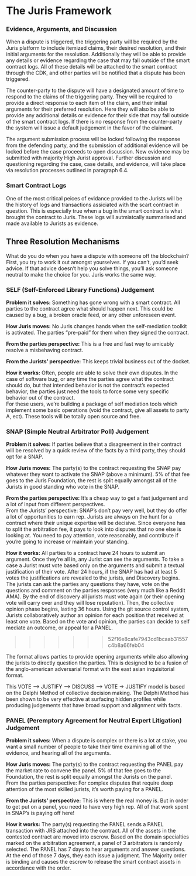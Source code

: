 # The Juris Framework

### Evidence, Arguments, and Discussion

When a dispute is triggered, the triggering party will be required by the Juris platform to include itemized claims, their desired resolution, and their initial arguments for the resolution. Additionally they will be able to provide any details or evidence regarding the case that may fall outside of the smart contract logs. All of these details will be attached to the smart contract through the CDK, and other parties will be notified that a dispute has been triggered.

The counter-party to the dispute will have a designated amount of time to respond to the claims of the triggering party. They will be required to provide a direct response to each item of the claim, and their initial arguments for their preferred resolution. Here they will also be able to provide any additional details or evidence for their side that may fall outside of the smart contract logs. If there is no response from the counter-party the system will issue a default judgement in the favor of the claimant.

The argument submission process will be locked following the response from the defending party, and the submission of additional evidence will be locked before the case proceeds to open discussion. New evidence may be submitted with majority High Jurist approval. Further discussion and questioning regarding the case, case details, and evidence, will take place via resolution processes outlined in paragraph 6.4.

### Smart Contract Logs

One of the most critical peices of evidance provided to the Jurists will be the history of logs and transactions assiciated with the scart contract in question. This is especially true when a bug in the smart contract is what brought the contract to Juris. These logs will autmiatcally summarised and made available to Jurists as evidence.

## Three Resolution Mechanisms

What do you do when you have a dispute with someone off the blockchain? First, you try to work it out amongst yourselves. If you can’t, you’d seek advice. If that advice doesn’t help you solve things, you’ll ask someone neutral to make the choice for you. Juris works the same way.

### SELF \(Self-Enforced Library Functions\) Judgement

**Problem it solves:** Something has gone wrong with a smart contract. All parties to the contract agree what should happen next. This could be caused by a bug, a broken oracle feed, or any other unforeseen event.

  
**How Juris moves:** No Juris changes hands when the self-mediation toolkit is activated. The parties “pre-paid” for them when they signed the contract.

  
**From the parties perspective:** This is a free and fast way to amicably resolve a misbehaving contract.

  
**From the Jurists’ perspective:** This keeps trivial business out of the docket.


**How it works:** Often, people are able to solve their own disputes. In the case of software bug, or any time the parties agree what the contract should do, but that intended behavior is not the contract’s expected behavior, the parties just need the tools to force some very specific behavior out of the contract.  
For these users, we’re building a package of self mediation tools which implement some basic operations \(void the contract, give all assets to party A, ect\). These tools will be totally open source and free.


### SNAP \(Simple Neutral Arbitrator Poll\) Judgement

**Problem it solves:** If parties believe that a disagreement in their contract will be resolved by a quick review of the facts by a third party, they should opt for a SNAP.

  
**How Juris moves:** The party\(s\) to the contract requesting the SNAP pay whatever they want to activate the SNAP \(above a minimum\). 5% of that fee goes to the Juris Foundation, the rest is split equally amongst all of the Jurists in good standing who vote in the SNAP.

  
**From the parties perspective:** It’s a cheap way to get a fast judgement and a lot of input from different perspectives.  
From the Jurists’ perspective: SNAP’s don’t pay very well, but they do offer a lot of opportunities to earn rep. Jurists are always on the hunt for a contract where their unique expertise will be decisive. Since everyone has to split the arbitration fee, it pays to look into disputes that no one else is looking at. You need to pay attention, vote reasonably, and contribute if you’re going to increase or maintain your standing.

  
**How it works:** All parties to a contract have 24 hours to submit an argument. Once they’re all in, any Jurist can see the arguments. To take a case a Jurist must vote based only on the arguments and submit a textual justification of their vote. After 24 hours, if the SNAP has had at least 5 votes the justifications are revealed to the jurists, and Discovery begins. The jurists can ask the parties any questions they have, vote on the questions and comment on the parties responses \(very much like a Reddit AMA\). By the end of discovery all jurists must vote again \(or their opening vote will carry over and they will lose reputation\). Then, the collective opinion phase begins, lasting 36 hours. Using the git source control system, Jurists collaboratively author an opinion for each position that received at least one vote. Based on the vote and opinion, the parties can decide to self mediate an outcome, or appeal for a PANEL.
>>>>>>> 52f16e8cafe7943cd1bcaab31557c4b8a66feb04

The format allows parties to provide opening arguments while also allowing the jurists to directly question the parties. This is designed to be a fusion of the anglo-american adversarial format with the east asian inquisitorial format.

This VOTE --&gt; JUSTIFY --&gt; DISCUSS --&gt; VOTE → JUSTIFY model is based on the Delphi Method of collective decision making. The Delphi Method has been shown to be very effective at surfacing hidden profiles while producing judgements that have broad support and alignment with facts.

### PANEL \(Peremptory Agreement for Neutral Expert Litigation\) Judgement

**Problem it solves:** When a dispute is complex or there is a lot at stake, you want a small number of people to take their time examining all of the evidence, and hearing all of the arguments.

  
**How Juris moves:** The party\(s\) to the contract requesting the PANEL pay the market rate to convene the panel. 5% of that fee goes to the Foundation,  the rest is split equally amongst the Jurists on the panel.  
From the parties perspective: For complex disputes that require deep attention of the most skilled jurists, it’s worth paying for a PANEL.

  
**From the Jurists’ perspective:** This is where the real money is. But in order to get put on a panel, you need to have very high rep. All of that work spent in SNAP’s is paying off here!

  
**How it works:** The party\(s\) requesting the PANEL sends a PANEL transaction with JRS attached into the contract. All of the assets in the contested contract are moved into escrow. Based on the domain specialties marked on the arbitration agreement, a panel of 3 arbitrators is randomly selected. The PANEL has 7 days to hear arguments and answer questions. At the end of those 7 days, they each issue a judgment. The Majority order is binding and causes the escrow to release the smart contract assets in accordance with the order.

